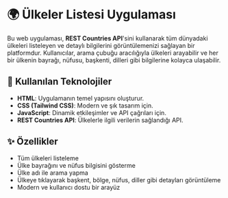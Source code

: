 # 🌍 Ülkeler Listesi Uygulaması

Bu web uygulaması, **REST Countries API**'sini kullanarak tüm dünyadaki ülkeleri listeleyen ve detaylı bilgilerini görüntülemenizi sağlayan bir platformdur. Kullanıcılar, arama çubuğu aracılığıyla ülkeleri arayabilir ve her bir ülkenin bayrağı, nüfusu, başkenti, dilleri gibi bilgilerine kolayca ulaşabilir.

## 🚀 Kullanılan Teknolojiler

- **HTML**: Uygulamanın temel yapısını oluşturur.
- **CSS (Tailwind CSS)**: Modern ve şık tasarım için.
- **JavaScript**: Dinamik etkileşimler ve API çağrıları için.
- **REST Countries API**: Ülkelerle ilgili verilerin sağlandığı API.

## ✨ Özellikler

- Tüm ülkeleri listeleme
- Ülke bayrağını ve nüfus bilgisini gösterme
- Ülke adı ile arama yapma
- Ülkeye tıklayarak başkent, bölge, nüfus, diller gibi detayları görüntüleme
- Modern ve kullanıcı dostu bir arayüz
